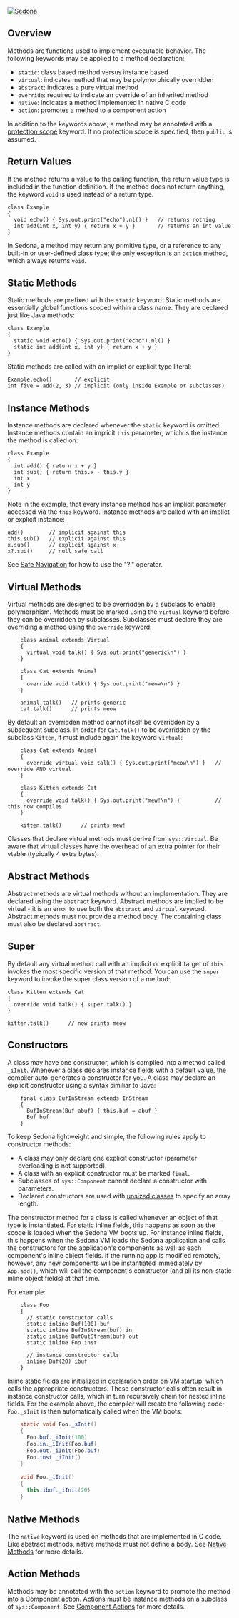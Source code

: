 
<!--
[//]: # (Copyright &#169; 2007 Tridium, Inc
  Licensed under the Academic Free License version 3.0

  History:
    21 Jun 07  Brian Frank  Creation
) -->
[![Sedona](../logo.png)](/)
## Overview

Methods are functions used to implement executable behavior. The
following keywords may be applied to a method declaration:

-   `static`: class based method versus instance based
-   `virtual`: indicates method that may be polymorphically overridden
-   `abstract`: indicates a pure virtual method
-   `override`: required to indicate an override of an inherited method
-   `native`: indicates a method implemented in native C code
-   `action`: promotes a method to a component action

In addition to the keywords above, a method may be annotated with a
[protection scope](/language/lang#protection-scope) keyword. If no protection
scope is specified, then `public` is assumed.

## Return Values

If the method returns a value to the calling function, the return value
type is included in the function definition. If the method does not
return anything, the keyword `void` is used instead of a return type.

    class Example
    {
      void echo() { Sys.out.print("echo").nl() }   // returns nothing
      int add(int x, int y) { return x + y }       // returns an int value
    }

In Sedona, a method may return any primitive type, or a reference to any
built-in or user-defined class type; the only exception is an `action`
method, which always returns `void`.

## Static Methods

Static methods are prefixed with the `static` keyword. Static methods
are essentially global functions scoped within a class name. They are
declared just like Java methods:

    class Example
    {
      static void echo() { Sys.out.print("echo").nl() }
      static int add(int x, int y) { return x + y }
    }

Static methods are called with an implict or explicit type literal:

    Example.echo()       // explicit
    int five = add(2, 3) // implicit (only inside Example or subclasses)

## Instance Methods

Instance methods are declared whenever the `static` keyword is omitted.
Instance methods contain an implicit `this` parameter, which is the
instance the method is called on:

    class Example
    {
      int add() { return x + y }
      int sub() { return this.x - this.y }
      int x
      int y
    }

Note in the example, that every instance method has an implicit
parameter accessed via the `this` keyword. Instance methods are called
with an implict or explicit instance:

    add()        // implicit against this
    this.sub()   // explicit against this
    x.sub()      // explicit against x
    x?.sub()     // null safe call

See [Safe Navigation](/language/expr#safe-navigation) for how to use the "?."
operator.

## Virtual Methods

Virtual methods are designed to be overridden by a subclass to enable
polymorphism. Methods must be marked using the `virtual` keyword before
they can be overridden by subclasses. Subclasses must declare they are
overriding a method using the `override` keyword:
```
    class Animal extends Virtual
    {
      virtual void talk() { Sys.out.print("generic\n") }
    }

    class Cat extends Animal
    {
      override void talk() { Sys.out.print("meow\n") }
    }

    animal.talk()   // prints generic
    cat.talk()      // prints meow
```

By default an overridden method cannot itself be overridden by a
subsequent subclass. In order for `Cat.talk()` to be overridden by the
subclass `Kitten`, it must include again the keyword `virtual`:

```
    class Cat extends Animal
    {
      override virtual void talk() { Sys.out.print("meow\n") }   // override AND virtual
    }

    class Kitten extends Cat
    {
      override void talk() { Sys.out.print("mew!\n") }           // this now compiles
    }

    kitten.talk()      // prints mew!
```

Classes that declare virtual methods must derive from `sys::Virtual`. Be
aware that virtual classes have the overhead of an extra pointer for
their vtable (typically 4 extra bytes).

## Abstract Methods

Abstract methods are virtual methods without an implementation. They are
declared using the `abstract` keyword. Abstract methods are implied to
be virtual - it is an error to use both the `abstract` and `virtual`
keyword. Abstract methods must not provide a method body. The containing
class must also be declared `abstract`.

## Super

By default any virtual method call with an implicit or explicit target
of `this` invokes the most specific version of that method. You can use
the `super` keyword to invoke the super class version of a method:

    class Kitten extends Cat
    {
      override void talk() { super.talk() }
    }

    kitten.talk()      // now prints meow

## Constructors

A class may have one constructor, which is compiled into a method called
`_iInit`. Whenever a class declares instance fields with a [default
value](/language/fields#field-defaults), the compiler auto-generates a constructor
for you. A class may declare an explicit constructor using a syntax
similiar to Java:

```
    final class BufInStream extends InStream
    {
      BufInStream(Buf abuf) { this.buf = abuf }
      Buf buf
    }
```

To keep Sedona lightweight and simple, the following rules apply to
constructor methods:

-   A class may only declare one explicit constructor (parameter
    overloading is not supported).
-   A class with an explicit constructor must be marked `final`.
-   Subclasses of `sys::Component` cannot declare a constructor with
    parameters.
-   Declared constructors are used with [unsized
    classes](/language/arrays#unsized-classes) to specify an array length.

The constructor method for a class is called whenever an object of that
type is instantiated. For static inline fields, this happens as soon as
the scode is loaded when the Sedona VM boots up. For instance inline
fields, this happens when the Sedona VM loads the Sedona application and
calls the constructors for the application's components as well as each
component's inline object fields. If the running app is modified
remotely, however, any new components will be instantiated immediately
by `App.add()`, which will call the component's constructor (and all
its non-static inline object fields) at that time.

For example:

```
    class Foo
    {
      // static constructor calls
      static inline Buf(100) buf
      static inline BufInStream(buf) in
      static inline BufOutStream(buf) out
      static inline Foo inst

      // instance constructor calls
      inline Buf(20) ibuf
    }
```

Inline static fields are initialized in declaration order on VM startup,
which calls the appropriate constructors. These constructor calls often
result in instance constructor calls, which in turn recursively chain
for nested inline fields. For the example above, the compiler will
create the following code; `Foo._sInit` is then automatically called
when the VM boots:

```java
    static void Foo._sInit()
    {
      Foo.buf._iInit(100)
      Foo.in._iInit(Foo.buf)
      Foo.out._iInit(Foo.buf)
      Foo.inst._iInit()
    }

    void Foo._iInit()
    {
      this.ibuf._iInit(20)
    }
```

## Native Methods

The `native` keyword is used on methods that are implemented in C code.
Like abstract methods, native methods must not define a body. See
[Native Methods](/language/nativeMethods) for more details.

## Action Methods

Methods may be annotated with the `action` keyword to promote the method
into a Component action. Actions must be instance methods on a subclass
of `sys::Component`. See [Component Actions](/language/components#actions)
for more details.
